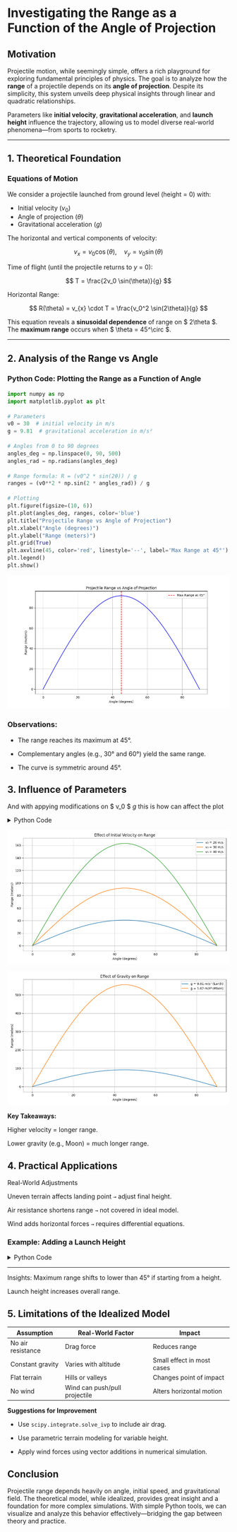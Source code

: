 # Investigating the Range as a Function of the Angle of Projection

## Motivation

Projectile motion, while seemingly simple, offers a rich playground for exploring fundamental principles of physics. The goal is to analyze how the **range** of a projectile depends on its **angle of projection**. Despite its simplicity, this system unveils deep physical insights through linear and quadratic relationships.

Parameters like **initial velocity**, **gravitational acceleration**, and **launch height** influence the trajectory, allowing us to model diverse real-world phenomena—from sports to rocketry.

---

## 1. Theoretical Foundation

### Equations of Motion

We consider a projectile launched from ground level (height = 0) with:
- Initial velocity $( v_0 )$
- Angle of projection $( \theta )$
- Gravitational acceleration $( g )$

The horizontal and vertical components of velocity:

$$
v_{x} = v_0 \cos(\theta), \quad v_{y} = v_0 \sin(\theta)
$$

Time of flight (until the projectile returns to $y$ = 0):

$$
T = \frac{2v_0 \sin(\theta)}{g}
$$

Horizontal Range:

$$
R(\theta) = v_{x} \cdot T = \frac{v_0^2 \sin(2\theta)}{g}
$$

This equation reveals a **sinusoidal dependence** of range on $ 2\theta $. The **maximum range** occurs when $ \theta = 45^\circ $.

---

## 2. Analysis of the Range vs Angle

### Python Code: Plotting the Range as a Function of Angle

```python
import numpy as np
import matplotlib.pyplot as plt

# Parameters
v0 = 30  # initial velocity in m/s
g = 9.81  # gravitational acceleration in m/s²

# Angles from 0 to 90 degrees
angles_deg = np.linspace(0, 90, 500)
angles_rad = np.radians(angles_deg)

# Range formula: R = (v0^2 * sin(2θ)) / g
ranges = (v0**2 * np.sin(2 * angles_rad)) / g

# Plotting
plt.figure(figsize=(10, 6))
plt.plot(angles_deg, ranges, color='blue')
plt.title("Projectile Range vs Angle of Projection")
plt.xlabel("Angle (degrees)")
plt.ylabel("Range (meters)")
plt.grid(True)
plt.axvline(45, color='red', linestyle='--', label='Max Range at 45°')
plt.legend()
plt.show()

```
![Projectile_Rangevs_Angle_of_Projection](../../_pics/Projectile_Rangevs_Angle_of_Projection.png)

</details>

### Observations:
* The range reaches its maximum at 45°.

* Complementary angles (e.g., 30° and 60°) yield the same range.

* The curve is symmetric around 45°.

## 3. Influence of Parameters

And with appying modifications on $ v_0 $  $g$ 
this is how can affect the plot 

<details>
<summary>Python Code</summary>

```python
import numpy as np
import matplotlib.pyplot as plt

# Common parameters
angles_deg = np.linspace(0, 90, 500)
angles_rad = np.radians(angles_deg)

# ========== Effect of Initial Velocity ==========
v0_values = [20, 30, 40]  # initial velocities in m/s
g = 9.81  # gravitational acceleration (Earth)

plt.figure(figsize=(10, 6))
for v0 in v0_values:
    ranges = (v0**2 * np.sin(2 * angles_rad)) / g
    plt.plot(angles_deg, ranges, label=f'v₀ = {v0} m/s')

plt.title("Effect of Initial Velocity on Range")
plt.xlabel("Angle (degrees)")
plt.ylabel("Range (meters)")
plt.grid(True)
plt.legend()
plt.tight_layout()
plt.show()

# ========== Effect of Gravity ==========
g_values = [9.81, 1.62]  # Earth and Moon gravity
v0_fixed = 30  # fixed initial velocity

plt.figure(figsize=(10, 6))
for g in g_values:
    ranges = (v0_fixed**2 * np.sin(2 * angles_rad)) / g
    label = f'g = {g} m/s² ({"Earth" if g==9.81 else "Moon"})'
    plt.plot(angles_deg, ranges, label=label)

plt.title("Effect of Gravity on Range")
plt.xlabel("Angle (degrees)")
plt.ylabel("Range (meters)")
plt.grid(True)
plt.legend()
plt.tight_layout()
plt.show()
```
</details>

![Effect_of_Initial_Velocity_on_Range](../../_pics/Effect_of_Initial_Velocity_on_Range.png)

![Effect_of_Gravityon_Range](../../_pics/Effect_of_Gravityon_Range.png)


**Key Takeaways:**

Higher velocity = longer range.

Lower gravity (e.g., Moon) = much longer range.

## 4. Practical Applications

Real-World Adjustments

Uneven terrain affects landing point `→` adjust final height.

Air resistance shortens range `→` not covered in ideal model.

Wind adds horizontal forces `→` requires differential equations.

### Example: Adding a Launch Height
<details>
<summary>Python Code</summary>
---
```python

def range_with_height(v0, theta_deg, h, g=9.81):
    theta = np.radians(theta_deg)
    vx = v0 * np.cos(theta)
    vy = v0 * np.sin(theta)
    t_flight = (vy + np.sqrt(vy**2 + 2 * g * h)) / g
    return vx * t_flight

h = 10  # 10 meters launch height
ranges = [range_with_height(30, angle, h) for angle in angles_deg]

plt.figure(figsize=(10, 6))
plt.plot(angles_deg, ranges)
plt.title("Range vs Angle (with Launch Height h = 10 m)")
plt.xlabel("Angle (degrees)")
plt.ylabel("Range (meters)")
plt.grid(True)
plt.show()

</details>

--- 

Insights:
Maximum range shifts to lower than 45° if starting from a height.

Launch height increases overall range.

## 5. Limitations of the Idealized Model


|Assumption        | Real-World Factor             | Impact                     |
|------------------|-------------------------------|----------------------------|
|No air resistance | Drag force	                   |Reduces range               |
|Constant gravity  | Varies with altitude          |Small effect in most cases  |
|Flat terrain      |	Hills or valleys           |Changes point of impact     |
|No wind           | Wind can push/pull projectile | Alters horizontal motion   |


**Suggestions for Improvement**

* Use `scipy.integrate.solve_ivp` to include air drag.

* Use parametric terrain modeling for variable height.

* Apply wind forces using vector additions in numerical simulation.

## Conclusion
Projectile range depends heavily on angle, initial speed, and gravitational field. The theoretical model, while idealized, provides great insight and a foundation for more complex simulations. With simple Python tools, we can visualize and analyze this behavior effectively—bridging the gap between theory and practice.

